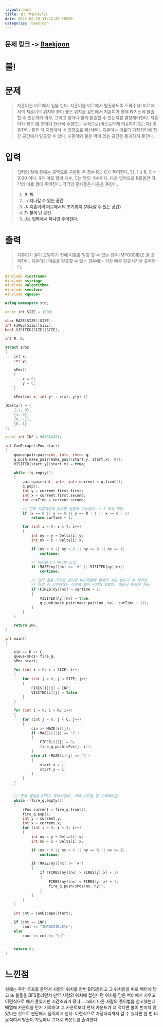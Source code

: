 ```yaml
---
layout: post
title: 불! 백준(4179)
date: 2021-06-28 11:12:20 +0900
categories: Baekjoon
---
```


## 문제 링크 -> [Baekjoon](https://www.acmicpc.net/problem/4179)
# 불!

# 문제
> 지훈이는 미로에서 일을 한다. 지훈이를 미로에서 탈출하도록 도와주자! 미로에서의 지훈이의 위치와 불이 붙은 위치를 감안해서 지훈이가 불에 타기전에 탈출할 수 있는지의 여부, 그리고 얼마나 빨리 탈출할 수 있는지를 결정해야한다.
지훈이와 불은 매 분마다 한칸씩 수평또는 수직으로(비스듬하게 이동하지 않는다)  이동한다. 불은 각 지점에서 네 방향으로 확산된다. 지훈이는 미로의 가장자리에 접한 공간에서 탈출할 수 있다. 지훈이와 불은 벽이 있는 공간은 통과하지 못한다.

# 입력
> 입력의 첫째 줄에는 공백으로 구분된 두 정수 R과 C가 주어진다. 단, 1 ≤ R, C ≤ 1000 이다. R은 미로 행의 개수, C는 열의 개수이다.
다음 입력으로 R줄동안 각각의 미로 행이 주어진다. 각각의 문자들은 다음을 뜻한다.
> 1. **#: 벽**
> 2. **. : 지나갈 수 있는 공간**
> 3. **J: 지훈이의 미로에서의  초기위치 (지나갈 수 있는 공간)**
> 4. **F: 불이 난 공간**
> 5. **J는 입력에서 하나만 주어진다.**

# 출력
> 지훈이가 불이 도달하기 전에 미로를 탈출 할 수 없는 경우 IMPOSSIBLE 을 출력한다. 지훈이가 미로를 탈출할 수 있는 경우에는 가장 빠른 탈출시간을 출력한다. 

```C++
#include <iostream>
#include <string>
#include <algorithm>
#include <vector>
#include <queue>

using namespace std;

const int SIZE = 1000;

char MAZE[SIZE][SIZE];
int FIRES[SIZE][SIZE];
bool VISITED[SIZE][SIZE];

int R, C;

struct sPos
{
	int x;
	int y;

	sPos() 
	{
		x = 0;
		y = 0;
	}

	sPos(int x, int y) : x(x), y(y) {}

}Delta[] = {
	{-1, 0},
	{1, 0},
	{0, -1},
	{0, 1}
};

const int INF = 987654321;

int CanEscape(sPos start)
{
	queue<pair<pair<int, int>, int>> q;
	q.push(make_pair(make_pair(start.y, start.x), 0));
	VISITED[start.y][start.x] = true;

	while (!q.empty())
	{
		pair<pair<int, int>, int> current = q.front();
		q.pop();
		int y = current.first.first;
		int x = current.first.second;
		int curTime = current.second;

        // 만약 가장자리에 있다면 탈출이 가능하다. + 1 해서 리턴
		if (x == 0 || y == 0 || y == R - 1 || x == C - 1)
			return curTime + 1;

		for (int i = 0; i < 4; i++)
		{
			int ny = y + Delta[i].y;
			int nx = x + Delta[i].x;

			if (nx < 0 || ny < 0 || ny >= R || nx >= C)
				continue;

            // 방문했거나 벽이면 스킵.
			if (MAZE[ny][nx] == '#' || VISITED[ny][nx])
				continue;

            // 먼저 불을 BFS한 값이랑 비교했을때 현재의 시간 변수가 더 작다면 
            // 아직 이 시간대에는 이곳에 불이 번지지 않았다. 따라서 이동이 가능.
			if (FIRES[ny][nx] > curTime + 1)
			{
				VISITED[ny][nx] = true;
				q.push(make_pair(make_pair(ny, nx), curTime + 1));
			}
		}
	}

	return INF;
}

int main()
{

	cin >> R >> C;
	queue<sPos> fire_q;
	sPos start;

	for (int i = 0; i < SIZE; i++)
	{
		for (int j = 0; j < SIZE; j++)
		{
			FIRES[i][j] = INF;
			VISITED[i][j] = false;
		}
	}

	for (int i = 0; i < R; i++)
	{
		for (int j = 0; j < C; j++)
		{
			cin >> MAZE[i][j];
			if (MAZE[i][j] == 'F')
			{
				FIRES[i][j] = 0;
				fire_q.push(sPos(j, i));
			}
			else if (MAZE[i][j] == 'J')
			{
				start.x = j;
				start.y = i;
			}
		}
	}


    // 먼저 불들을 BFS로 확산시킨다. 이때 시간을 잘 기록해야함.
	while (!fire_q.empty())
	{
		sPos current = fire_q.front();
		fire_q.pop();
		int y = current.y;
		int x = current.x;
		for (int i = 0; i < 4; i++)
		{
			int ny = y + Delta[i].y;
			int nx = x + Delta[i].x;

			if (nx < 0 || ny < 0 || ny >= R || nx >= C)
				continue;

			if (MAZE[ny][nx] != '#')
			{
				if (FIRES[ny][nx] > FIRES[y][x] + 1)
				{
					FIRES[ny][nx] = FIRES[y][x] + 1;
					fire_q.push(sPos(nx, ny));
				}
			}
		}
	}
	
	int cnt = CanEscape(start);

	if (cnt == INF)
		cout << "IMPOSSIBLE\n";
	else
		cout << cnt << "\n";
		

	return 0;
}
```

# 느낀점
원래는 무한 루프를 돌면서 사람의 위치를 한번 BFS돌리고 그 위치들을 따로 벡터에 담고 또 불들을 BFS돌리면서 만약 사람의 위치에 겹친다면 위치를 담은 벡터에서 지우고 이런식으로 해서 풀었지만 시간초과가 떴다.. 그래서 다른 사람의 풀이법을 참고했는데 배열에 카운트를 먼저 기록하고 그 카운트보다 현재 카운드가 더 작다면 불이 번지지 않았다는 것으로 판단해서 움직이게 한다. 이런식으로 가장자리까지 갈 수 있다면 한 번 더 움직여서 탈출이 가능하니 그대로 카운트를 출력한다.